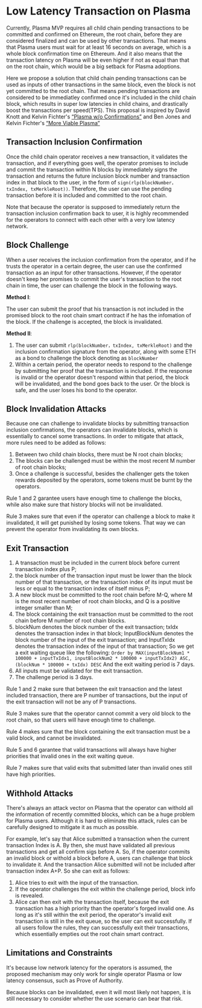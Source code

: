 # Low Latency Transaction on Plasma

Currently, Plasma MVP requires all child chain pending transactions to be committed and confirmed on Ethereum, the root chain, before they are considered finalized and can be used by other transactions. That means that Plasma users must wait for at least 16 seconds on average, which is a whole block confirmation time on Ethereum. And it also means that the transaction latency on Plasma will be even higher if not as equal than that on the root chain, which would be a big setback for Plasma adoptions.

Here we propose a solution that child chain pending transactions can be used as inputs of other transactions in the same block, even the block is not yet committed to the root chain. That means pending transactions are considered to be immediatley confirmed once it's included in the child chain block, which results in super low latencies in child chains, and drastically boost the transactions per speed(TPS). This proposal is inspired by David Knott and Kelvin Fichter's  [“Plasma w/o Confirmations”](https://github.com/omisego/research/blob/master/plasma/plasma-mvp/specifications/no-confirmations.md) and Ben Jones and Kelvin Fichter's  [“More Viable Plasma”](https://ethresear.ch/t/more-viable-plasma/2160) 

## Transaction Inclusion Confirmation

Once the child chain operator receives a new transaction, it validates the transaction, and if everything goes well, the operator promises to include and commit the transaction within N blocks by immediately signs the transaction and returns the future inclusion block number and transaction index in that block to the user, in the form of `sign(rlp(blockNumber，txIndex, txMerkleRoot))`. Therefore, the user can use the pending transaction before it is included and committed to the root chain.

Note that because the operator is supposed to immediately return the transaction inclusion confirmation back to user, it is highly recommended for the operators to connect with each other with a very low latency network. 

## Block Challenge

When a user receives the inclusion confirmation from the operator, and if he trusts the operator in a certain degree, the user can use the confirmed transaction as an input for other transactions. However, if the operator doesn't keep her promises to commit the user's transaction to the root chain in time, the user can challenge the block in the following ways.

**Method I**:

The user can submit the proof that his transaction is not included in the promised block to the root chain smart contract if he has the infomation of the block. If the challenge is accepted, the block is invalidated.

**Method II**:

1. The user can submit  `rlp(blockNumber，txIndex, txMerkleRoot)` and the inclusion confirmation signature from the operator, along with some ETH as a bond to challenge the block denoting as `blockNumber`
2. Within a certain period, the operator needs to respond to the challenge by submitting her proof that the transaction is included. If the response is invalid or the operator doesn't respond within that period, the block will be invalidated, and the bond goes back to the user. Or the block is safe, and the user loses his bond to the operator.

## Block Invalidation Attacks

Because one can challenge to invalidate blocks by submitting transaction inclusion confirmations, the operators can invalidate blocks, which is essentially to cancel some transactions. In order to mitigate that attack, more rules need to be added as follows:

1. Between two child chain blocks, there must be N root chain blocks;
2. The blocks can be challenged must be within the most recent M number of root chain blocks;
3. Once a challenge is successful, besides the challenger gets the token rewards deposited by the operators, some tokens must be burnt by the operators.

Rule 1 and 2 garantee users have enough time to challenge the blocks, while also make sure that history blocks will not be invalidated.

Rule 3 makes sure that even if the operator can challenge a block to make it invalidated, it will get punished by losing some tokens. That way we can prevent the operator from invalidating its own blocks.

## Exit Transaction

1. A transaction must be included in the current block before current transaction index plus P;
2. the block number of the transaction input must be lower than the block number of that transaction, or the transaction index of its input must be less or equal to the transaction index of itself minus P;
3. A new block must be committed to the root chain before M-Q, where M is the most recent number of root chain blocks, and Q is a positive integer smaller than M;
4. The block containing the exit transaction must be committed to the root chain before M number of  root chain blocks.
5. blockNum denotes the block number of the exit transaction; txIdx denotes the transaction index in that block; InputBlockNum denotes the block number of the input of the exit transaction; and InputTxIdx denotes the transaction index of the input of that transaction; So we get a exit waiting queue like the following:
  `Order by MAX(inputBlockNum1 * 100000 + inputTxIdx1, inputBlockNum2 * 100000 + inputTxIdx2) ASC, (blockNum * 100000 + txIdx) DESC`
  And the exit waiting period is 7 days.
6. All inputs must be validated for the exit transaction.
7. The challenge period is 3 days.

Rule 1 and 2 make sure that between the exit transaction and the latest included transaction, there are P number of transactions, but the input of the exit transaction will not be any of P transactions.

Rule 3 makes sure that the operator cannot commit a very old block to the root chain, so that users will have enough time to challenge.

Rule 4 makes sure that the block containing the exit transaction must be a valid block, and cannot be invalidated.

Rule 5 and 6 garantee that valid transactions will always have higher priorities that invalid ones in the exit waiting queue.

Rule 7 makes sure that valid exits that submitted later than invalid ones still have high priorities.

## Withhold Attacks

There's always an attack vector on Plasma that the operator can withold all the information of recently committed blocks, which can be a huge problem for Plasma users. Although it is hard to eliminate this attack, rules can be carefully designed to mitigate it as much as possible.

For example, let's say that Alice submitted a transaction when the current transaction Index is A. By then, she must have validated all previous transactions and get all confirm sigs before A. So, if the operator commits an invalid block or withold a block before A, users can challenge that block to invalidate it. And the transaction Alice submitted will not be included after transaction index A+P. So she can exit as follows:

1. Alice tries to exit with the input of the transaction.
2. If the operator challenges the exit within the challenge period, block info is revealed.
3. Alice can then exit with the transaction itself, because the exit transaction has a high priority than the operator's forged invalid one. As long as it's still within the exit period, the operator's invalid exit transaction is still in the exit queue, so the user can exit successfully. If all users follow the rules, they can successfully exit their transactions, which essentially empties out the root chain smart contract.

## Limitations and Constraints

It's because low network latency for the operators is assumed, the proposed mechanism may only work for single operator Plasma or low latency consensus, such as Prove of Authority.

Because blocks can be invalidated, even it will most likely not happen, it is still necessary to consider whether the use scenario can bear that risk.
